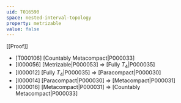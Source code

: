 ```yaml
---
uid: T016590
space: nested-interval-topology
property: metrizable
value: false
---
```

[[Proof]]

* [T000106] [Countably Metacompact|P000033]
* [I000056] [Metrizable|P000053] => [Fully $T_4$|P000035]
* [I000012] [Fully $T_4$|P000035] => [Paracompact|P000030]
* [I000014] [Paracompact|P000030] => [Metacompact|P000031]
* [I000016] [Metacompact|P000031] => [Countably Metacompact|P000033]

